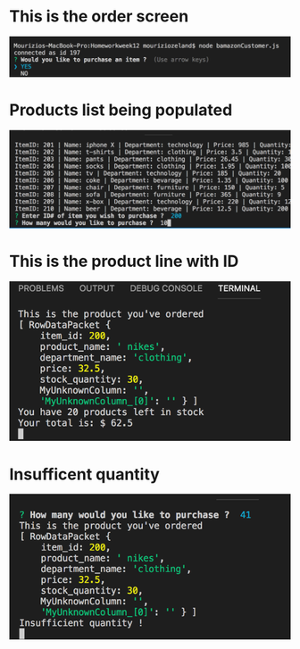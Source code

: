 # This is the order screen
![Image of Order Screen](images/intialscreen.jpeg)

# Products list being populated

![Image of Order Screen](images/productpopulation.jpeg)

# This is the product line with ID 
![Image of Order Screen](images/productleftandtotal.jpeg)

# Insufficent quantity
![Image of Order Screen](images/insufficientquantity.jpeg)